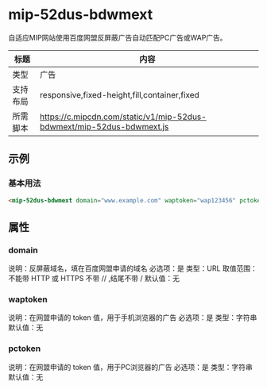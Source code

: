 # mip-52dus-bdwmext

自适应MIP网站使用百度网盟反屏蔽广告自动匹配PC广告或WAP广告。

标题|内容
----|----
类型|广告
支持布局|responsive,fixed-height,fill,container,fixed
所需脚本|https://c.mipcdn.com/static/v1/mip-52dus-bdwmext/mip-52dus-bdwmext.js

## 示例

### 基本用法
```html
<mip-52dus-bdwmext domain="www.example.com" waptoken="wap123456" pctoken="pc123456"></mip-52dus-bdwmext>
```

## 属性

### domain

说明：反屏蔽域名，填在百度网盟申请的域名
必选项：是
类型：URL
取值范围：不能带 HTTP 或 HTTPS 不带 // ,结尾不带 /
默认值：无

### waptoken

说明：在网盟申请的 token 值，用于手机浏览器的广告
必选项：是
类型：字符串
默认值：无

### pctoken

说明：在网盟申请的 token 值，用于PC浏览器的广告
必选项：是
类型：字符串
默认值：无